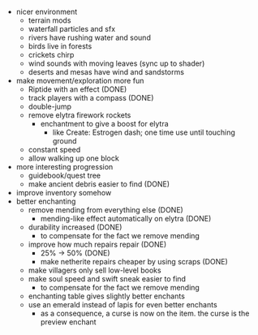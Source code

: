 - nicer environment
  - terrain mods
  - waterfall particles and sfx
  - rivers have rushing water and sound
  - birds live in forests
  - crickets chirp
  - wind sounds with moving leaves (sync up to shader)
  - deserts and mesas have wind and sandstorms
- make movement/exploration more fun
  - Riptide with an effect (DONE)
  - track players with a compass (DONE)
  - double-jump
  - remove elytra firework rockets
    - enchantment to give a boost for elytra
      - like Create: Estrogen dash; one time use until touching ground
  - constant speed
  - allow walking up one block
- more interesting progression
  - guidebook/quest tree
  - make ancient debris easier to find (DONE)
- improve inventory somehow
- better enchanting
  - remove mending from everything else (DONE)
    - mending-like effect automatically on elytra (DONE)
  - durability increased (DONE)
    - to compensate for the fact we remove mending
  - improve how much repairs repair (DONE)
    - 25% -> 50% (DONE)
    - make netherite repairs cheaper by using scraps (DONE)
  - make villagers only sell low-level books
  - make soul speed and swift sneak easier to find
    - to compensate for the fact we remove mending
  - enchanting table gives slightly better enchants
  - use an emerald instead of lapis for even better enchants
    - as a consequence, a curse is now on the item. the curse is the preview enchant